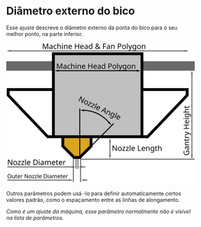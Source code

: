 Diâmetro externo do bico
====
Esse ajuste descreve o diâmetro externo da ponta do bico para o seu melhor ponto, na parte inferior.

![Dimensões da cabeça de impressão](../images/head_dimensions.svg)

Outros parâmetros podem usá -lo para definir automaticamente certos valores padrão, como o espaçamento entre as linhas de alongamento.

*Como é um ajuste da máquina, esse parâmetro normalmente não é visível na lista de parâmetros.*